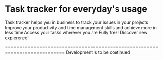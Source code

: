 Task tracker for everyday's usage
===========================================================================
<p>Task tracker helps you in business to track your issues in your projects
Improve your productivity and time management skills and achieve more in less time
Access your tasks wherever you are
Fully free! Discover new expierence!
</p>
===========================================================================
Development is to be continued